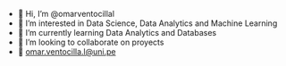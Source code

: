 - 👋 Hi, I’m @omarventocillal
- 👀 I’m interested in Data Science, Data Analytics and Machine Learning
- 🌱 I’m currently learning Data Analytics and Databases
- 💞️ I’m looking to collaborate on proyects
- 📧 omar.ventocilla.l@uni.pe


